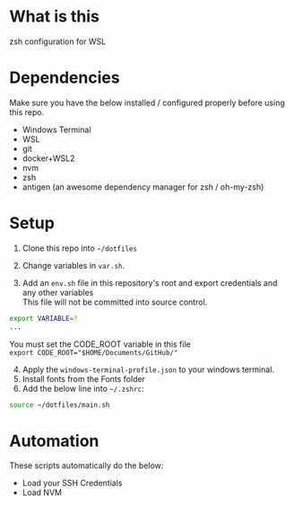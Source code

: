 # What is this
zsh configuration for WSL

# Dependencies
Make sure you have the below installed / configured properly before using this repo.

- Windows Terminal
- WSL
- git
- docker+WSL2
- nvm
- zsh
- antigen (an awesome dependency manager for zsh / oh-my-zsh)  

# Setup

1) Clone this repo into `~/dotfiles` <br/>

2) Change variables in `var.sh`.<br/>


3) Add an `env.sh` file in this repository's root and export credentials and any other variables <br/>
This file will not be committed into source control.<br/>

```bash
export VARIABLE=?
...
```

You must set the CODE_ROOT variable in this file<br/>
`export CODE_ROOT="$HOME/Documents/GitHub/"`

4) Apply the `windows-terminal-profile.json` to your windows terminal. <br/>
5) Install fonts from the Fonts folder
6) Add the below line into `~/.zshrc`: <br/>

```bash
source ~/dotfiles/main.sh
```

# Automation
These scripts automatically do the below:
- Load your SSH Credentials
- Load NVM